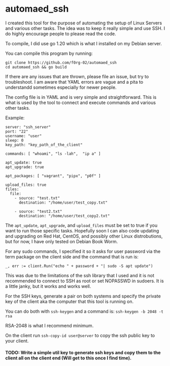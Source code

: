 # automaed_ssh
I created this tool for the purpose of automating the setup of Linux Servers and various other tasks.
The idea was to keep it really simple and use SSH. I do highly encourage people to please read the code.

To compile, I did use go 1.20 which is what I installed on my Debian server.

You can compile this program by running:

```
git clone https://github.com/f0rg-02/automaed_ssh
cd automaed_ssh && go build
```

If there are any issues that are thrown, please file an issue, but try to troubleshoot. I am aware that
YAML errors are vague and a pita to understandd sometimes especially for newer people.

The config file is in YAML and is very simple and straightforward. This is what is used by the tool to connect
and execute commands and various other tasks.

Example:

```
server: "ssh_server"
port: "22"
username: "user"
sleep: 0
key_path: "key_path_of_the_client"

commands: [ "whoami", "ls -lah",  "ip a" ]

apt_update: true
apt_upgrade: true

apt_packages: [ "vagrant", "pipx", "p0f" ]

upload_files: true
files:
  file:
    - source: "test.txt"
      destination: "/home/user/test_copy.txt"

    - source: "test2.txt"
      destination: "/home/user/test_copy2.txt"
```

The `apt_update`, `apt_upgrade`, and `upload_files` must be set to true if you want to run those specific tasks.
Hopefully soon I can also code updating and upgrading on Red Hat, CentOS, and possibly other Linux distrobutions, but
for now, I have only tested on Debian Book Worm.

For any sudo commands, I specified it so it asks for user password via the term package on the client side and the command
that is run is:

```_, err := client.Run("echo " + password + "| sudo -S apt update")```

This was due to the limitations of the ssh library that I used and it is not recommended to connect to SSH as root or set
NOPASSWD in sudoers. It is a little janky, but it works and works well.

For the SSH keys, generate a pair on both systems and specify the private key of the client aka the computer that this tool is running on.

You can do both with `ssh-keygen` and a command is: `ssh-keygen -b 2048 -t rsa`

RSA-2048 is what I recommend minimum.

On the client run `ssh-copy-id user@server` to copy the ssh public key to your client.

#### TODO: Write a simple util key to generate ssh keys and copy them to the client all on the client end (Will get to this once I find time).
